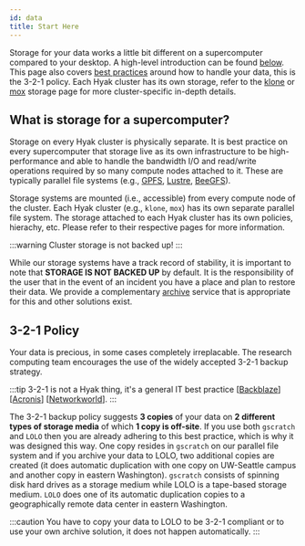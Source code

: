 ```yaml
---
id: data
title: Start Here
---
```


Storage for your data works a little bit different on a supercomputer compared to your desktop. A high-level introduction can be found [below](#what-is-storage-for-a-supercomputer). This page also covers [best practices](#3-2-1-policy) around how to handle your data, this is the 3-2-1 policy. Each Hyak cluster has its own storage, refer to the [klone](klone) or [mox](mox) storage page for more cluster-specific in-depth details.

## What is storage for a supercomputer?

Storage on every Hyak cluster is physically separate. It is best practice on every supercomputer that storage live as its own infrastructure to be high-performance and able to handle the bandwidth I/O and read/write operations required by so many compute nodes attached to it. These are typically parallel file systems (e.g., [GPFS](https://en.wikipedia.org/wiki/GPFS), [Lustre](https://en.wikipedia.org/wiki/Lustre_(file_system)), [BeeGFS](https://en.wikipedia.org/wiki/BeeGFS)).

Storage systems are mounted (i.e., accessible) from every compute node of the cluster. Each Hyak cluster (e.g., `klone`, `mox`) has its own separate parallel file system. The storage attached to each Hyak cluster has its own policies, hierachy, etc. Please refer to their respective pages for more information. 

:::warning
Cluster storage is not backed up!
:::

While our storage systems have a track record of stability, it is important to note that **STORAGE IS NOT BACKED UP** by default. It is the responsibility of the user that in the event of an incident you have a place and plan to restore their data. We provide a complementary [archive](archive) service that is appropriate for this and other solutions exist.

## 3-2-1 Policy

Your data is precious, in some cases completely irreplacable. The research computing team encourages the use of the widely accepted 3-2-1 backup strategy.

:::tip
3-2-1 is not a Hyak thing, it's a general IT best practice [[Backblaze](https://www.backblaze.com/blog/the-3-2-1-backup-strategy/)] [[Acronis](https://www.acronis.com/en-us/articles/backup-rule/)] [[Networkworld](https://www.networkworld.com/article/3527303/for-secure-data-backup-here-s-how-to-do-the-3-2-1-rule-right.html)].
:::

The 3-2-1 backup policy suggests **3 copies** of your data on **2 different types of storage media** of which **1 copy is off-site**. If you use both `gscratch` and `LOLO` then you are already adhering to this best practice, which is why it was designed this way. One copy resides in `gscratch` on our parallel file system and if you archive your data to LOLO, two additional copies are created (it does automatic duplication with one copy on UW-Seattle campus and another copy in eastern Washington). `gscratch` consists of spinning disk hard drives as a storage medium while LOLO is a tape-based storage medium. `LOLO` does one of its automatic duplication copies to a  geographically remote data center in eastern Washington.

:::caution
You have to copy your data to LOLO to be 3-2-1 compliant or to use your own archive solution, it does not happen automatically.
:::
